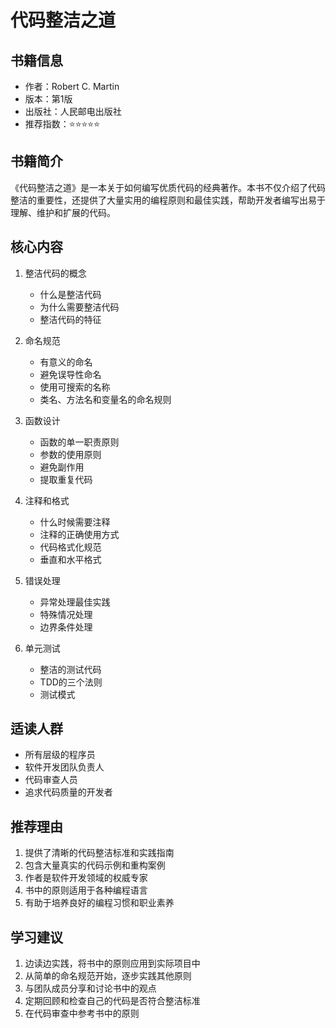 # 代码整洁之道

## 书籍信息
- 作者：Robert C. Martin
- 版本：第1版
- 出版社：人民邮电出版社
- 推荐指数：⭐⭐⭐⭐⭐

## 书籍简介
《代码整洁之道》是一本关于如何编写优质代码的经典著作。本书不仅介绍了代码整洁的重要性，还提供了大量实用的编程原则和最佳实践，帮助开发者编写出易于理解、维护和扩展的代码。

## 核心内容
1. 整洁代码的概念
   - 什么是整洁代码
   - 为什么需要整洁代码
   - 整洁代码的特征

2. 命名规范
   - 有意义的命名
   - 避免误导性命名
   - 使用可搜索的名称
   - 类名、方法名和变量名的命名规则

3. 函数设计
   - 函数的单一职责原则
   - 参数的使用原则
   - 避免副作用
   - 提取重复代码

4. 注释和格式
   - 什么时候需要注释
   - 注释的正确使用方式
   - 代码格式化规范
   - 垂直和水平格式

5. 错误处理
   - 异常处理最佳实践
   - 特殊情况处理
   - 边界条件处理

6. 单元测试
   - 整洁的测试代码
   - TDD的三个法则
   - 测试模式

## 适读人群
- 所有层级的程序员
- 软件开发团队负责人
- 代码审查人员
- 追求代码质量的开发者

## 推荐理由
1. 提供了清晰的代码整洁标准和实践指南
2. 包含大量真实的代码示例和重构案例
3. 作者是软件开发领域的权威专家
4. 书中的原则适用于各种编程语言
5. 有助于培养良好的编程习惯和职业素养

## 学习建议
1. 边读边实践，将书中的原则应用到实际项目中
2. 从简单的命名规范开始，逐步实践其他原则
3. 与团队成员分享和讨论书中的观点
4. 定期回顾和检查自己的代码是否符合整洁标准
5. 在代码审查中参考书中的原则